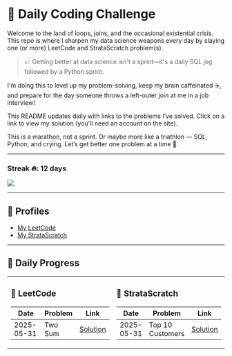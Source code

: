 # 🚀 Daily Coding Challenge

Welcome to the land of loops, joins, and the occasional existential crisis. This repo is where I sharpen my data science weapons every day by slaying one (or more) LeetCode and StrataScratch problem(s).

> 📈 Getting better at data science isn't a sprint—it's a daily SQL jog followed by a Python sprint.

I'm doing this to level up my problem-solving, keep my brain caffeinated ☕, and prepare for the day someone throws a left-outer join at me in a job interview!

This README updates daily with links to the problems I’ve solved. Click on a link to view my solution (you'll need an account on the site).

This is a marathon, not a sprint. Or maybe more like a triathlon — SQL, Python, and crying. Let’s get better one problem at a time 💪.

---

### Streak 🔥: 12 days

![](https://leetcode-badge-sage.vercel.app/badge/ompatel5?theme=dark&bgColor=282828)

---

## 👤 Profiles

- [My LeetCode](https://leetcode.com/u/ompatel5/)
- [My StrataScratch](https://platform.stratascratch.com/user/ompat)

---

## 📅 Daily Progress

<!-- START PROGRESS TABLE -->
<table>
  <tr>
    <td valign="top" width="50%">
      <h3>🧠 LeetCode</h3>
      <table>
        <thead>
          <tr>
            <th>Date</th>
            <th>Problem</th>
            <th>Link</th>
          </tr>
        </thead>
        <tbody>
          <!-- Add entries like below -->
          <tr>
            <td>2025-05-31</td>
            <td>Two Sum</td>
            <td><a href="https://leetcode.com/submissions/detail/your-link">Solution</a></td>
          </tr>
        </tbody>
      </table>
    </td>
    <td valign="top" width="50%">
      <h3>🧾 StrataScratch</h3>
      <table>
        <thead>
          <tr>
            <th>Date</th>
            <th>Problem</th>
            <th>Link</th>
          </tr>
        </thead>
        <tbody>
          <!-- Add entries like below -->
          <tr>
            <td>2025-05-31</td>
            <td>Top 10 Customers</td>
            <td><a href="https://platform.stratascratch.com/coding/your-link">Solution</a></td>
          </tr>
        </tbody>
      </table>
    </td>
  </tr>
</table>

<!-- END PROGRESS TABLE -->

